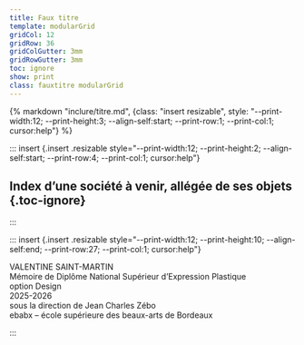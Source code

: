 ```yaml
---
title: Faux titre
template: modularGrid
gridCol: 12
gridRow: 36
gridColGutter: 3mm 
gridRowGutter: 3mm
toc: ignore
show: print
class: fauxtitre modularGrid
---
```


{% markdown "inclure/titre.md", {class: "insert resizable", style: "--print-width:12; --print-height:3; --align-self:start; --print-row:1; --print-col:1; cursor:help"} %}


::: insert {.insert .resizable style="--print-width:12; --print-height:2; --align-self:start; --print-row:4; --print-col:1; cursor:help"}

## Index d’une société à venir, allégée de ses objets {.toc-ignore}

:::


::: insert {.insert .resizable style="--print-width:12; --print-height:10; --align-self:end; --print-row:27; --print-col:1; cursor:help"}

VALENTINE SAINT-MARTIN <br> 
Mémoire de Diplôme National Supérieur d’Expression Plastique   
option Design   
2025-2026   
sous la direction de Jean Charles Zébo    
ebabx – école supérieure des beaux-arts de Bordeaux

:::



